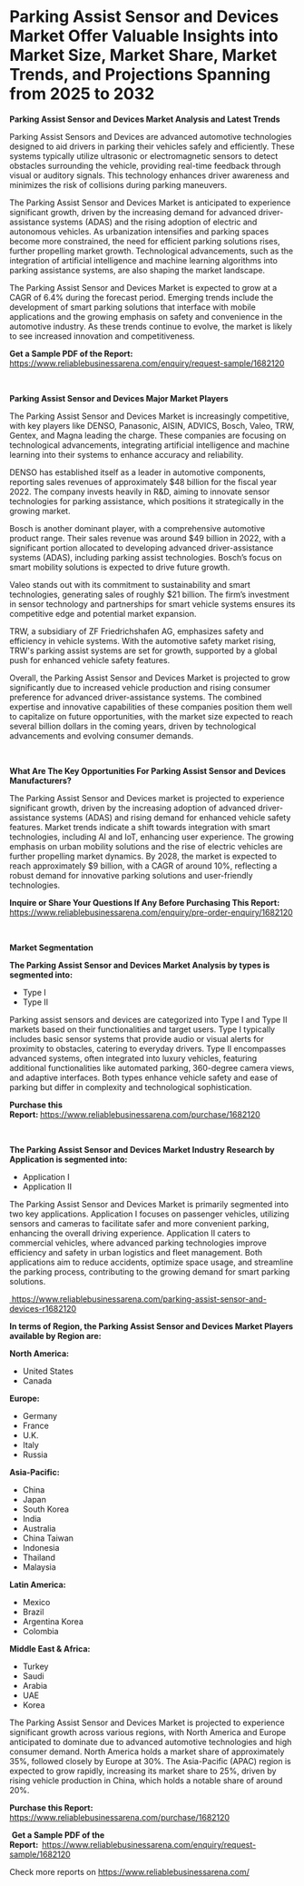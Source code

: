 <p><h1>Parking Assist Sensor and Devices Market Offer Valuable Insights into Market Size, Market Share, Market Trends, and Projections Spanning from 2025 to 2032</h1></p><p><strong>Parking Assist Sensor and Devices Market Analysis and Latest Trends</strong></p>
<p><p>Parking Assist Sensors and Devices are advanced automotive technologies designed to aid drivers in parking their vehicles safely and efficiently. These systems typically utilize ultrasonic or electromagnetic sensors to detect obstacles surrounding the vehicle, providing real-time feedback through visual or auditory signals. This technology enhances driver awareness and minimizes the risk of collisions during parking maneuvers.</p><p>The Parking Assist Sensor and Devices Market is anticipated to experience significant growth, driven by the increasing demand for advanced driver-assistance systems (ADAS) and the rising adoption of electric and autonomous vehicles. As urbanization intensifies and parking spaces become more constrained, the need for efficient parking solutions rises, further propelling market growth. Technological advancements, such as the integration of artificial intelligence and machine learning algorithms into parking assistance systems, are also shaping the market landscape.</p><p>The Parking Assist Sensor and Devices Market is expected to grow at a CAGR of 6.4% during the forecast period. Emerging trends include the development of smart parking solutions that interface with mobile applications and the growing emphasis on safety and convenience in the automotive industry. As these trends continue to evolve, the market is likely to see increased innovation and competitiveness.</p></p>
<p><strong>Get a Sample PDF of the Report:&nbsp;</strong> <a href="https://www.reliablebusinessarena.com/enquiry/request-sample/1682120?utm_campaign=3566&utm_medium=2&utm_source=Github&utm_content=ia&utm_term=24032025&utm_id=parking-assist-sensor-and-devices">https://www.reliablebusinessarena.com/enquiry/request-sample/1682120</a></p>
<p>&nbsp;</p>
<p><strong>Parking Assist Sensor and Devices Major Market Players</strong></p>
<p><p>The Parking Assist Sensor and Devices Market is increasingly competitive, with key players like DENSO, Panasonic, AISIN, ADVICS, Bosch, Valeo, TRW, Gentex, and Magna leading the charge. These companies are focusing on technological advancements, integrating artificial intelligence and machine learning into their systems to enhance accuracy and reliability.</p><p>DENSO has established itself as a leader in automotive components, reporting sales revenues of approximately $48 billion for the fiscal year 2022. The company invests heavily in R&D, aiming to innovate sensor technologies for parking assistance, which positions it strategically in the growing market.</p><p>Bosch is another dominant player, with a comprehensive automotive product range. Their sales revenue was around $49 billion in 2022, with a significant portion allocated to developing advanced driver-assistance systems (ADAS), including parking assist technologies. Bosch’s focus on smart mobility solutions is expected to drive future growth.</p><p>Valeo stands out with its commitment to sustainability and smart technologies, generating sales of roughly $21 billion. The firm’s investment in sensor technology and partnerships for smart vehicle systems ensures its competitive edge and potential market expansion.</p><p>TRW, a subsidiary of ZF Friedrichshafen AG, emphasizes safety and efficiency in vehicle systems. With the automotive safety market rising, TRW's parking assist systems are set for growth, supported by a global push for enhanced vehicle safety features.</p><p>Overall, the Parking Assist Sensor and Devices Market is projected to grow significantly due to increased vehicle production and rising consumer preference for advanced driver-assistance systems. The combined expertise and innovative capabilities of these companies position them well to capitalize on future opportunities, with the market size expected to reach several billion dollars in the coming years, driven by technological advancements and evolving consumer demands.</p></p>
<p>&nbsp;</p>
<p><strong>What Are The Key Opportunities For Parking Assist Sensor and Devices Manufacturers?</strong></p>
<p><p>The Parking Assist Sensor and Devices market is projected to experience significant growth, driven by the increasing adoption of advanced driver-assistance systems (ADAS) and rising demand for enhanced vehicle safety features. Market trends indicate a shift towards integration with smart technologies, including AI and IoT, enhancing user experience. The growing emphasis on urban mobility solutions and the rise of electric vehicles are further propelling market dynamics. By 2028, the market is expected to reach approximately $9 billion, with a CAGR of around 10%, reflecting a robust demand for innovative parking solutions and user-friendly technologies.</p></p>
<p><strong>Inquire or Share Your Questions If Any Before Purchasing This Report:</strong> <a href="https://www.reliablebusinessarena.com/enquiry/pre-order-enquiry/1682120?utm_campaign=3566&utm_medium=2&utm_source=Github&utm_content=ia&utm_term=24032025&utm_id=parking-assist-sensor-and-devices">https://www.reliablebusinessarena.com/enquiry/pre-order-enquiry/1682120</a></p>
<p>&nbsp;</p>
<p><strong>Market Segmentation</strong></p>
<p><strong>The Parking Assist Sensor and Devices Market Analysis by types is segmented into:</strong></p>
<p><ul><li>Type I</li><li>Type II</li></ul></p>
<p><p>Parking assist sensors and devices are categorized into Type I and Type II markets based on their functionalities and target users. Type I typically includes basic sensor systems that provide audio or visual alerts for proximity to obstacles, catering to everyday drivers. Type II encompasses advanced systems, often integrated into luxury vehicles, featuring additional functionalities like automated parking, 360-degree camera views, and adaptive interfaces. Both types enhance vehicle safety and ease of parking but differ in complexity and technological sophistication.</p></p>
<p><strong>Purchase this Report:&nbsp;</strong><a href="https://www.reliablebusinessarena.com/purchase/1682120?utm_campaign=3566&utm_medium=2&utm_source=Github&utm_content=ia&utm_term=24032025&utm_id=parking-assist-sensor-and-devices">https://www.reliablebusinessarena.com/purchase/1682120</a></p>
<p>&nbsp;</p>
<p><strong>The Parking Assist Sensor and Devices Market Industry Research by Application is segmented into:</strong></p>
<p><ul><li>Application I</li><li>Application II</li></ul></p>
<p><p>The Parking Assist Sensor and Devices Market is primarily segmented into two key applications. Application I focuses on passenger vehicles, utilizing sensors and cameras to facilitate safer and more convenient parking, enhancing the overall driving experience. Application II caters to commercial vehicles, where advanced parking technologies improve efficiency and safety in urban logistics and fleet management. Both applications aim to reduce accidents, optimize space usage, and streamline the parking process, contributing to the growing demand for smart parking solutions.</p></p>
<p><a href="https://www.reliablebusinessarena.com/parking-assist-sensor-and-devices-r1682120?utm_campaign=3566&utm_medium=2&utm_source=Github&utm_content=ia&utm_term=24032025&utm_id=parking-assist-sensor-and-devices">&nbsp;https://www.reliablebusinessarena.com/parking-assist-sensor-and-devices-r1682120</a></p>
<p><strong>In terms of Region, the Parking Assist Sensor and Devices Market Players available by Region are:</strong></p>
<p>
    <p> <strong> North America: </strong>
        <ul>
            <li>United States</li>
            <li>Canada</li>
        </ul>
        </p> 
    <p> <strong> Europe: </strong>
        <ul>
            <li>Germany</li>
            <li>France</li>
            <li>U.K.</li>
            <li>Italy</li>
            <li>Russia</li>
        </ul>
        </p> 
    <p> <strong> Asia-Pacific: </strong>
        <ul>
            <li>China</li>
            <li>Japan</li>
            <li>South Korea</li>
            <li>India</li>
            <li>Australia</li>
            <li>China Taiwan</li>
            <li>Indonesia</li>
            <li>Thailand</li>
            <li>Malaysia</li>
        </ul>
        </p> 
    <p> <strong> Latin America: </strong>
        <ul>
            <li>Mexico</li>
            <li>Brazil</li>
            <li>Argentina Korea</li>
            <li>Colombia</li>
        </ul>
        </p> 
    <p> <strong> Middle East & Africa: </strong>
        <ul>
            <li>Turkey</li>
            <li>Saudi</li>
            <li>Arabia</li>
            <li>UAE</li>
            <li>Korea</li>
        </ul>
    </p>
    </p>
<p><p>The Parking Assist Sensor and Devices Market is projected to experience significant growth across various regions, with North America and Europe anticipated to dominate due to advanced automotive technologies and high consumer demand. North America holds a market share of approximately 35%, followed closely by Europe at 30%. The Asia-Pacific (APAC) region is expected to grow rapidly, increasing its market share to 25%, driven by rising vehicle production in China, which holds a notable share of around 20%.</p></p>
<p><strong>Purchase this Report: </strong><a href="https://www.reliablebusinessarena.com/purchase/1682120?utm_campaign=3566&utm_medium=2&utm_source=Github&utm_content=ia&utm_term=24032025&utm_id=parking-assist-sensor-and-devices">https://www.reliablebusinessarena.com/purchase/1682120</a></p>
<p>&nbsp;<strong>Get a Sample PDF of the Report:&nbsp;&nbsp;</strong><a href="https://www.reliablebusinessarena.com/enquiry/request-sample/1682120?utm_campaign=3566&utm_medium=2&utm_source=Github&utm_content=ia&utm_term=24032025&utm_id=parking-assist-sensor-and-devices">https://www.reliablebusinessarena.com/enquiry/request-sample/1682120</a></p>
<p><strong></strong></p>
<p>Check more reports on <a href="https://www.reliablebusinessarena.com/?utm_campaign=3566&utm_medium=2&utm_source=Github&utm_content=ia&utm_term=24032025&utm_id=parking-assist-sensor-and-devices">https://www.reliablebusinessarena.com/</a></p>